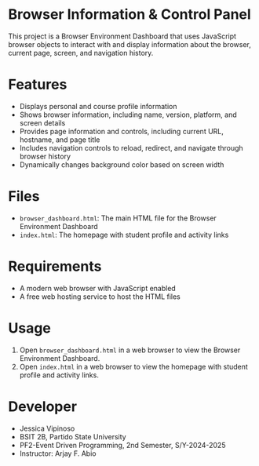# Browser Information & Control Panel

This project is a Browser Environment Dashboard that uses JavaScript browser objects to interact with and display information about the browser, current page, screen, and navigation history.

# Features
*   Displays personal and course profile information
*   Shows browser information, including name, version, platform, and screen details
*   Provides page information and controls, including current URL, hostname, and page title
*   Includes navigation controls to reload, redirect, and navigate through browser history
*   Dynamically changes background color based on screen width

# Files
*   `browser_dashboard.html`: The main HTML file for the Browser Environment Dashboard
*   `index.html`: The homepage with student profile and activity links

# Requirements
*   A modern web browser with JavaScript enabled
*   A free web hosting service to host the HTML files

# Usage
1.  Open `browser_dashboard.html` in a web browser to view the Browser Environment Dashboard.
2.  Open `index.html` in a web browser to view the homepage with student profile and activity links.

# Developer 
*   Jessica Vipinoso
*   BSIT 2B, Partido State University
*   PF2-Event Driven Programming, 2nd Semester, S/Y-2024-2025
*   Instructor: Arjay F. Abio
